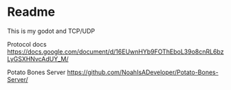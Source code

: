 # Readme

This is my godot and TCP/UDP

Protocol docs
https://docs.google.com/document/d/16EUwnHYb9FOThEboL39o8cnRL6bzLyGSXHNvcAdUY_M/

Potato Bones Server 
https://github.com/NoahIsADeveloper/Potato-Bones-Server/

